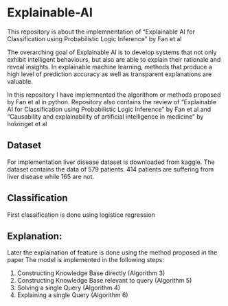 # Explainable-AI
This repository is about the implemnentation of “Explainable AI for Classification using Probabilistic Logic
Inference” by Fan et al

The overarching goal of Explainable AI is to develop systems that not only exhibit intelligent behaviours, but also are able
to explain their rationale and reveal insights. In explainable machine learning, methods that produce a high level of prediction
accuracy as well as transparent explanations are valuable.

In this repository I have implemnented the algorithom or methods proposed by Fan et al in python.
Repository also contains the review of “Explainable AI for Classification using Probabilistic Logic
Inference” by Fan et al and “Causability and explainability of artificial intelligence in medicine” by holzinget et al
## Dataset
For implementation liver disease dataset is downloaded from kaggle. The dataset contains the data of 579 patients. 414 patients are suffering from liver disease while 165 are not.

## Classification
First classification is done using logistice regression

## Explanation:
Later the explaination of feature is done using the method proposed in the paper
The model is implemented in the following steps:
1. Constructing Knowledge Base directly (Algorithm 3)
2. Constructing Knowledge Base relevant to query (Algorithm 5)
3. Solving a single Query (Algorithm 4)
4. Explaining a single Query (Algorithm 6)
